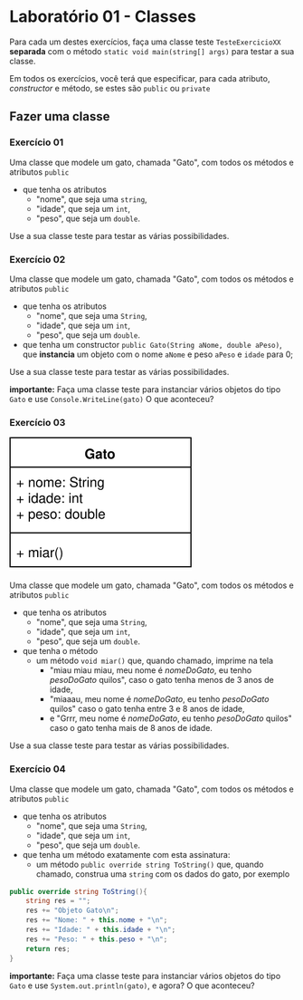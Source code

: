 # Laboratório 01 - Classes

Para cada um destes exercícios, faça uma classe teste `TesteExercicioXX` **separada** com o método `static void main(string[] args)` para testar a sua classe.

Em todos os exercícios, você terá que especificar, para cada atributo, *constructor* e método, se estes são `public` ou `private`

## Fazer uma classe

### Exercício 01

Uma classe que modele um gato, chamada "Gato", com todos os métodos e atributos `public`
* que tenha os atributos
	* "nome", que seja uma `string`,
	* "idade", que seja um `int`,
	* "peso", que seja um `double`.

Use a sua classe teste para testar as várias possibilidades.


### Exercício 02

Uma classe que modele um gato, chamada "Gato", com todos os métodos e atributos `public`
* que tenha os atributos
	* "nome", que seja uma `String`,
	* "idade", que seja um `int`,
	* "peso", que seja um `double`.
* que tenha um constructor `public Gato(String aNome, double aPeso)`, que **instancia** um objeto com o nome `aNome` e peso `aPeso` e `idade` para 0;

Use a sua classe teste para testar as várias possibilidades.

**importante:** Faça uma classe teste para instanciar vários objetos do tipo `Gato` e use `Console.WriteLine(gato)` O que aconteceu?


### Exercício 03

![Diagrama da Classe Gato](gato_diagrama.svg)

Uma classe que modele um gato, chamada "Gato", com todos os métodos e atributos `public`
* que tenha os atributos
	* "nome", que seja uma `String`,
	* "idade", que seja um `int`,
	* "peso", que seja um `double`.
* que tenha o método
	* um método `void miar()` que, quando chamado, imprime na tela
		* "miau miau miau, meu nome é *nomeDoGato*, eu tenho *pesoDoGato* quilos", caso o gato tenha menos de 3 anos de idade,
		* "miaaau, meu nome é *nomeDoGato*, eu tenho *pesoDoGato* quilos" caso o gato tenha entre 3 e 8 anos de idade,
		* e "Grrr, meu nome é *nomeDoGato*, eu tenho *pesoDoGato* quilos" caso o gato tenha mais de 8 anos de idade.

Use a sua classe teste para testar as várias possibilidades.


### Exercício 04

Uma classe que modele um gato, chamada "Gato", com todos os métodos e atributos `public`
* que tenha os atributos
	* "nome", que seja uma `String`,
	* "idade", que seja um `int`,
	* "peso", que seja um `double`.
* que tenha um método exatamente com esta assinatura:
	* um método `public override string ToString()` que, quando chamado, construa uma `string` com os dados do gato, por exemplo

```cs
public override string ToString(){
	string res = "";
	res += "Objeto Gato\n";
	res += "Nome: " + this.nome + "\n";
	res += "Idade: " + this.idade + "\n";
	res += "Peso: " + this.peso + "\n";
	return res;
}
```

**importante:** Faça uma classe teste para instanciar vários objetos do tipo `Gato` e use `System.out.println(gato)`, e agora? O que aconteceu?
<!--
## [Respostas](https://github.com/viniciusdenovaes/Unip231LPOO/tree/main/lab01_00/src)
-->
